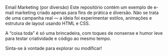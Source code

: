 Email Marketing (por diversão)
Este repositório contém um exemplo de e-mail marketing criado apenas para fins de prática e diversão. Não se trata de uma campanha real — a ideia foi experimentar estilos, animações e estrutura de layout usando HTML e CSS.

A “coisa toda” é só uma brincadeira, com toques de nonsense e humor leve para testar criatividade e código ao mesmo tempo.

Sinta-se à vontade para explorar ou modificar!
